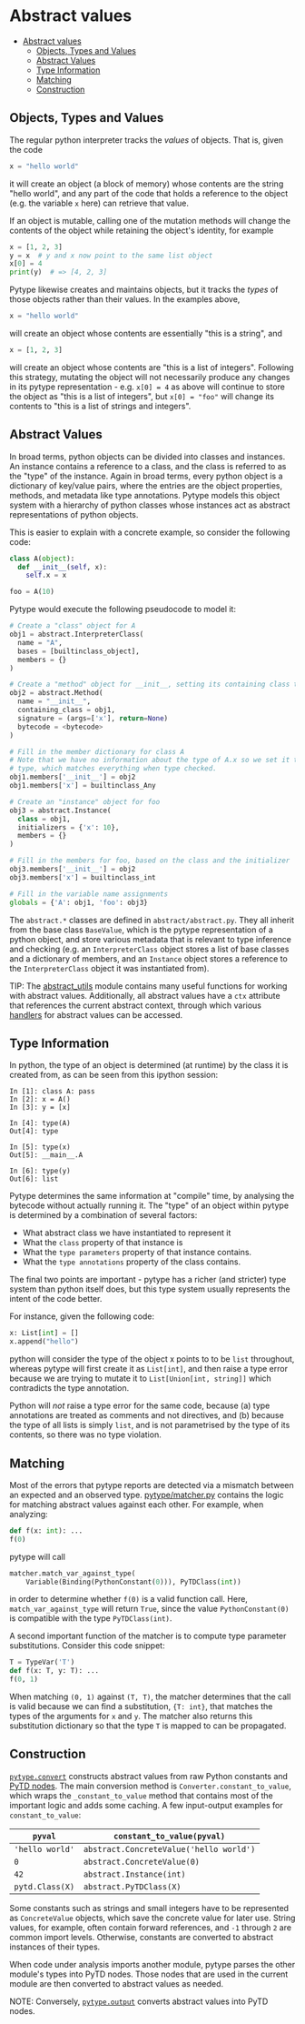 # Abstract values

<!--*
freshness: { owner: 'mdemello' reviewed: '2021-11-29' }
*-->

<!--ts-->
   * [Abstract values](#abstract-values)
      * [Objects, Types and Values](#objects-types-and-values)
      * [Abstract Values](#abstract-values-1)
      * [Type Information](#type-information)
      * [Matching](#matching)
      * [Construction](#construction)

<!-- Added by: rechen, at: 2022-02-03T17:05-08:00 -->

<!--te-->

## Objects, Types and Values

The regular python interpreter tracks the *values* of objects. That is, given
the code

```python
x = "hello world"
```

it will create an object (a block of memory) whose contents are the string
"hello world", and any part of the code that holds a reference to the object
(e.g. the variable `x` here) can retrieve that value.

If an object is mutable, calling one of the mutation methods will change the
contents of the object while retaining the object's identity, for example

```python
x = [1, 2, 3]
y = x  # y and x now point to the same list object
x[0] = 4
print(y)  # => [4, 2, 3]
```

Pytype likewise creates and maintains objects, but it tracks the *types* of
those objects rather than their values. In the examples above,

```python
x = "hello world"
```

will create an object whose contents are essentially "this is a string", and

```python
x = [1, 2, 3]
```

will create an object whose contents are "this is a list of integers". Following
this strategy, mutating the object will not necessarily produce any changes in
its pytype representation - e.g. `x[0] = 4` as above will continue to store the
object as "this is a list of integers", but `x[0] = "foo"` will change its
contents to "this is a list of strings and integers".

## Abstract Values

In broad terms, python objects can be divided into classes and instances. An
instance contains a reference to a class, and the class is referred to as the
"type" of the instance. Again in broad terms, every python object is a
dictionary of key/value pairs, where the entries are the object properties,
methods, and metadata like type annotations. Pytype models this object system
with a hierarchy of python classes whose instances act as abstract
representations of python objects.

This is easier to explain with a concrete example, so consider the following
code:

```python
class A(object):
  def __init__(self, x):
    self.x = x

foo = A(10)
```

Pytype would execute the following pseudocode to model it:

```python
# Create a "class" object for A
obj1 = abstract.InterpreterClass(
  name = "A",
  bases = [builtinclass_object],
  members = {}
)

# Create a "method" object for __init__, setting its containing class to A
obj2 = abstract.Method(
  name = "__init__",
  containing_class = obj1,
  signature = (args=['x'], return=None)
  bytecode = <bytecode>
)

# Fill in the member dictionary for class A
# Note that we have no information about the type of A.x so we set it to the Any
# type, which matches everything when type checked.
obj1.members['__init__'] = obj2
obj1.members['x'] = builtinclass_Any

# Create an "instance" object for foo
obj3 = abstract.Instance(
  class = obj1,
  initializers = {'x': 10},
  members = {}
)

# Fill in the members for foo, based on the class and the initializer
obj3.members['__init__'] = obj2
obj3.members['x'] = builtinclass_int

# Fill in the variable name assignments
globals = {'A': obj1, 'foo': obj3}
```

The `abstract.*` classes are defined in `abstract/abstract.py`. They all inherit
from the base class `BaseValue`, which is the pytype representation of a python
object, and store various metadata that is relevant to type inference and
checking (e.g. an `InterpreterClass` object stores a list of base classes and
a dictionary of members, and an `Instance` object stores a reference to the
`InterpreterClass` object it was instantiated from).

TIP: The [abstract_utils][abstract_utils] module contains many useful functions
for working with abstract values. Additionally, all abstract values have a `ctx`
attribute that references the current abstract context, through which various
[handlers][ctx-attributes] for abstract values can be accessed.

## Type Information

In python, the type of an object is determined (at runtime) by the class it is
created from, as can be seen from this ipython session:

```
In [1]: class A: pass
In [2]: x = A()
In [3]: y = [x]

In [4]: type(A)
Out[4]: type

In [5]: type(x)
Out[5]: __main__.A

In [6]: type(y)
Out[6]: list
```

Pytype determines the same information at "compile" time, by analysing the
bytecode without actually running it. The "type" of an object within pytype is
determined by a combination of several factors:

- What abstract class we have instantiated to represent it
- What the `class` property of that instance is
- What the `type parameters` property of that instance contains.
- What the `type annotations` property of the class contains.

The final two points are important - pytype has a richer (and stricter) type
system than python itself does, but this type system usually represents the
intent of the code better.

For instance, given the following code:

```python
x: List[int] = []
x.append("hello")
```

python will consider the type of the object x points to to be `list` throughout,
whereas pytype will first create it as `List[int]`, and then raise a type error
because we are trying to mutate it to `List[Union[int, string]]` which
contradicts the type annotation.

Python will *not* raise a type error for the same code, because (a) type
annotations are treated as comments and not directives, and (b) because the type
of all lists is simply `list`, and is not parametrised by the type of its
contents, so there was no type violation.

## Matching

Most of the errors that pytype reports are detected via a mismatch between an
expected and an observed type. [pytype/matcher.py][matcher] contains the logic
for matching abstract values against each other. For example, when analyzing:

```python
def f(x: int): ...
f(0)
```

pytype will call

```python
matcher.match_var_against_type(
    Variable(Binding(PythonConstant(0))), PyTDClass(int))
```

in order to determine whether `f(0)` is a valid function call. Here,
`match_var_against_type` will return `True`, since the value `PythonConstant(0)`
is compatible with the type `PyTDClass(int)`.

A second important function of the matcher is to compute type parameter
substitutions. Consider this code snippet:

```python
T = TypeVar('T')
def f(x: T, y: T): ...
f(0, 1)
```

When matching `(0, 1)` against `(T, T)`, the matcher determines that the call is
valid because we can find a substitution, `{T: int}`, that matches the types of
the arguments for `x` and `y`. The matcher also returns this substitution
dictionary so that the type `T` is mapped to can be propagated.

## Construction

[`pytype.convert`][pytype.convert] constructs abstract values from raw Python
constants and [PyTD nodes][type_stubs]. The main conversion method is
`Converter.constant_to_value`, which wraps the `_constant_to_value` method that
contains most of the important logic and adds some caching. A few input-output
examples for `constant_to_value`:

`pyval`         | `constant_to_value(pyval)`
--------------- | ---------------------------------------
`'hello world'` | `abstract.ConcreteValue('hello world')`
`0`             | `abstract.ConcreteValue(0)`
`42`            | `abstract.Instance(int)`
`pytd.Class(X)` | `abstract.PyTDClass(X)`

Some constants such as strings and small integers have to be represented as
`ConcreteValue` objects, which save the concrete value for later use. String
values, for example, often contain forward references, and `-1` through `2` are
common import levels. Otherwise, constants are converted to abstract instances
of their types.

When code under analysis imports another module, pytype parses the other
module's types into PyTD nodes. Those nodes that are used in the current module
are then converted to abstract values as needed.

NOTE: Conversely, [`pytype.output`][stub-generation] converts abstract values
into PyTD nodes.

[abstract_utils]: https://github.com/google/pytype/blob/main/pytype/abstract/abstract_utils.py

[matcher]: https://github.com/google/pytype/blob/main/pytype/matcher.py

[pytype.convert]: https://github.com/google/pytype/blob/main/pytype/convert.py

[stub-generation]: type_stubs.md#stub_generation
[type_stubs]: type_stubs.md

[ctx-attributes]: https://github.com/google/pytype/blob/4d859741245faf15d8319a01c12b250a13df1b44/pytype/context.py#L46
